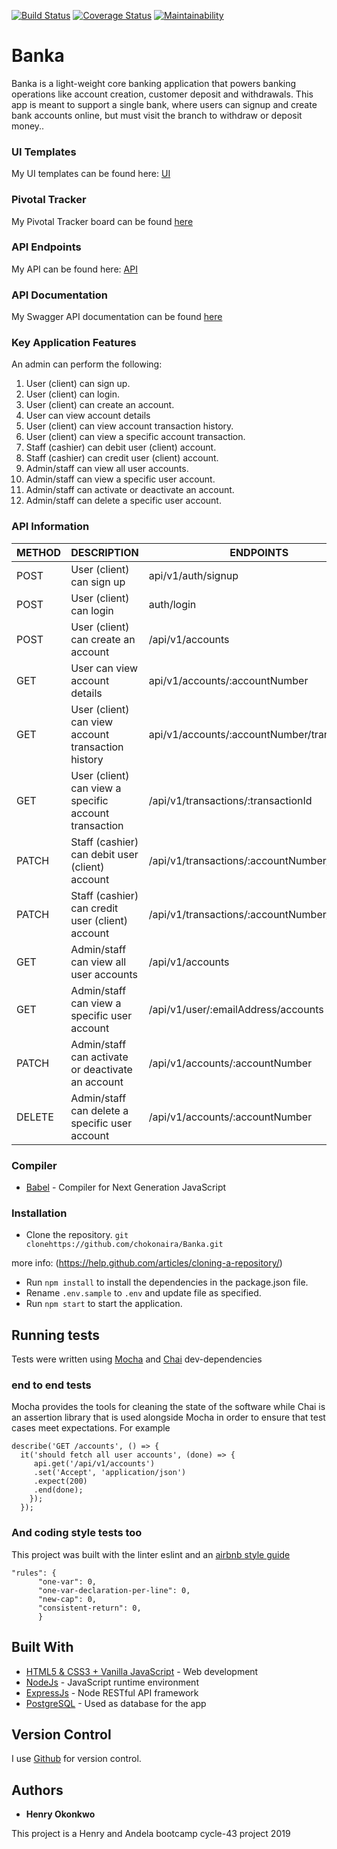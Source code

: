 [![Build Status](https://travis-ci.org/chokonaira/Banka.svg?branch=develop)](https://travis-ci.org/chokonaira/Banka)  [![Coverage Status](https://coveralls.io/repos/github/chokonaira/Banka/badge.svg)](https://coveralls.io/github/chokonaira/Banka)  [![Maintainability](https://api.codeclimate.com/v1/badges/620dd07ffb14ae57ec13/maintainability)](https://codeclimate.com/github/chokonaira/Banka/maintainability) 


# Banka
Banka is a light-weight core banking application that powers banking operations like account creation, customer deposit and withdrawals. This app is meant to support a single bank, where users can signup and create bank accounts online, but must visit the branch to withdraw or deposit money..


### UI Templates
My UI templates can be found here: [ UI ](https://chokonaira.github.io/Banka/)

### Pivotal Tracker
My Pivotal Tracker board can be found [ here ](https://www.pivotaltracker.com/n/projects/2320730)

### API Endpoints
My API can be found here: [ API ](https://banka101.herokuapp.com)

### API Documentation
My Swagger API documentation can be found [ here ](https://politico2019.herokuapp.com/api-docs)

### Key Application Features
An admin can perform the following:
1. User (client) can sign up.
2. User (client) can login.
3. User (client) can create an account.
5. User can view account details
5. User (client) can view account transaction history.
6. User (client) can view a specific account transaction.
7. Staff (cashier) can debit user (client) account.
8. Staff (cashier) can credit user (client) account.
9. Admin/staff can view all user accounts.
10. Admin/staff can view a specific user account.
11. Admin/staff can activate or deactivate an account.
12. Admin/staff can delete a specific user account.


### API Information

METHOD |    DESCRIPTION       |   ENDPOINTS
-------|----------------------|-------------------------
POST | User (client) can sign up | api/v1/auth/signup
POST | User (client) can login | auth/login
POST | User (client) can create an account | /api/v1/accounts
GET | User can view account details | api/v1/accounts/:accountNumber
GET | User (client) can view account transaction history | api/v1/accounts/:accountNumber/transactions
GET | User (client) can view a specific account transaction | /api/v1/transactions/:transactionId
PATCH | Staff (cashier) can debit user (client) account | /api/v1/transactions/:accountNumber/debit
PATCH | Staff (cashier) can credit user (client) account | /api/v1/transactions/:accountNumber/credit
GET | Admin/staff can view all user accounts | /api/v1/accounts
GET | Admin/staff can view a specific user account | /api/v1/user/:emailAddress/accounts
PATCH | Admin/staff can activate or deactivate an account | /api/v1/accounts/:accountNumber
DELETE| Admin/staff can delete a specific user account | /api/v1/accounts/:accountNumber

### Compiler

* [Babel](https://eslint.org/) - Compiler for Next Generation JavaScript

### Installation

- Clone the repository.
``` git clonehttps://github.com/chokonaira/Banka.git ```

more info:
(https://help.github.com/articles/cloning-a-repository/)
- Run ``` npm install ``` to install the dependencies in the package.json file.
- Rename ``` .env.sample ``` to ```.env``` and update file as specified.
- Run ``` npm start ``` to start the application.

## Running tests

Tests were written using [Mocha](https://mochajs.org) and [Chai](https://chaijs.com) dev-dependencies

### end to end tests

Mocha provides the tools for cleaning the state of the software while Chai is an assertion library that is used alongside Mocha in order to ensure that test cases meet expectations. For example

```
describe('GET /accounts', () => {
  it('should fetch all user accounts', (done) => {
     api.get('/api/v1/accounts')
     .set('Accept', 'application/json')
     .expect(200)
     .end(done);
    });
  });
```

### And coding style tests too

This project was built with the linter eslint and an [airbnb style guide](https://github.com/airbnb/javascript)

```
"rules": {
      "one-var": 0,
      "one-var-declaration-per-line": 0,
      "new-cap": 0,
      "consistent-return": 0,
      }
```

## Built With

* [HTML5 & CSS3 + Vanilla JavaScript](http://developer.mozilla.org/en-US/docs/) - Web development
* [NodeJs](https://nodejs.org/) - JavaScript runtime environment
* [ExpressJs](https://expressjs.com) - Node RESTful API framework
* [PostgreSQL](https://www.postgresql.org/) - Used as database for the app

## Version Control

I use [Github](http://github.com/) for version control.

## Authors

* **Henry Okonkwo**


This project is a Henry and Andela bootcamp cycle-43 project 2019


